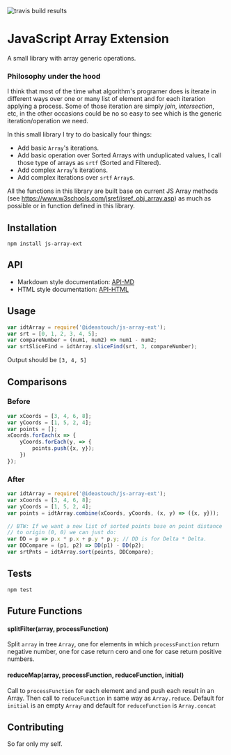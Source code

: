 ![travis build results](https://travis-ci.org/ideastouch/js-array-ext.svg?branch=master)    

JavaScript Array Extension
=========
A small library with array generic operations.

### Philosophy under the hood
I think that most of the time what algorithm's programer does is iterate in different ways over one or many list of element and for each iteration applying a process.
Some of those iteration are simply _join_, _intersection_, etc, in the other occasions could be no so easy to see which is the generic iteration/operation we need.

In this small library I try to do basically four things:
- Add basic `Array`'s iterations.
- Add basic operation over Sorted Arrays with unduplicated values, I call those type of arrays as `srtf` (Sorted and Filtered).
- Add complex `Array`'s iterations.
- Add complex iterations over `srtf` `Array`s.

All the functions in this library are built base on current JS Array methods (see <https://www.w3schools.com/jsref/jsref_obj_array.asp>) as much as possible or in function defined in this library.

## Installation
`npm install js-array-ext`

## API
- Markdown style documentation: [API-MD](https://github.com/ideastouch/js-array-ext/blob/master/docs/index.md)
- HTML style documentation: [API-HTML](https://htmlpreview.github.io/?https://github.com/ideastouch/js-array-ext/blob/master/html/global.html)

## Usage
```javascript
var idtArray = require('@ideastouch/js-array-ext');
var srt = [0, 1, 2, 3, 4, 5];
var compareNumber = (num1, num2) => num1 - num2;
var srtSliceFind = idtArray.sliceFind(srt, 3, compareNumber);
```  
  
  Output should be `[3, 4, 5]`

## Comparisons 
### Before
```javascript
var xCoords = [3, 4, 6, 8];
var yCoords = [1, 5, 2, 4];
var points = [];
xCoords.forEach(x => {
	yCoords.forEach(y, => {
		points.push({x, y});
	})
});
```

### After
```javascript
var idtArray = require('@ideastouch/js-array-ext');
var xCoords = [3, 4, 6, 8];
var yCoords = [1, 5, 2, 4];
var points = idtArray.combine(xCoords, yCoords, (x, y) => ({x, y}));
	
// BTW: If we want a new list of sorted points base on point distance
// to origin (0, 0) we can just do:
var DD = p => p.x * p.x + p.y * p.y; // DD is for Delta * Delta.
var DDCompare = (p1, p2) => DD(p1) - DD(p2);
var srtPnts = idtArray.sort(points, DDCompare);
```
## Tests
`npm test`

## Future Functions

#### splitFilter(array, processFunction) 

Split `array` in tree `Array`, one for elements in which `processFunction` return negative number, one for case return cero and one for case return positive numbers.

#### reduceMap(array, processFunction, reduceFunction, initial) 

Call to `processFunction` for each element and and push each result in an Array. Then call to `reduceFunction` in same way as `Array.reduce`. Default for `initial` is an empty `Array` and default for `reduceFunction` is `Array.concat`

## Contributing

So far only my self.